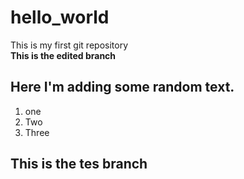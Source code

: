 # hello_world
This is my first git repository<br>
**This is the edited branch**
## Here I'm adding some random text.
1. one
2. Two
3. Three
## This is the tes branch
